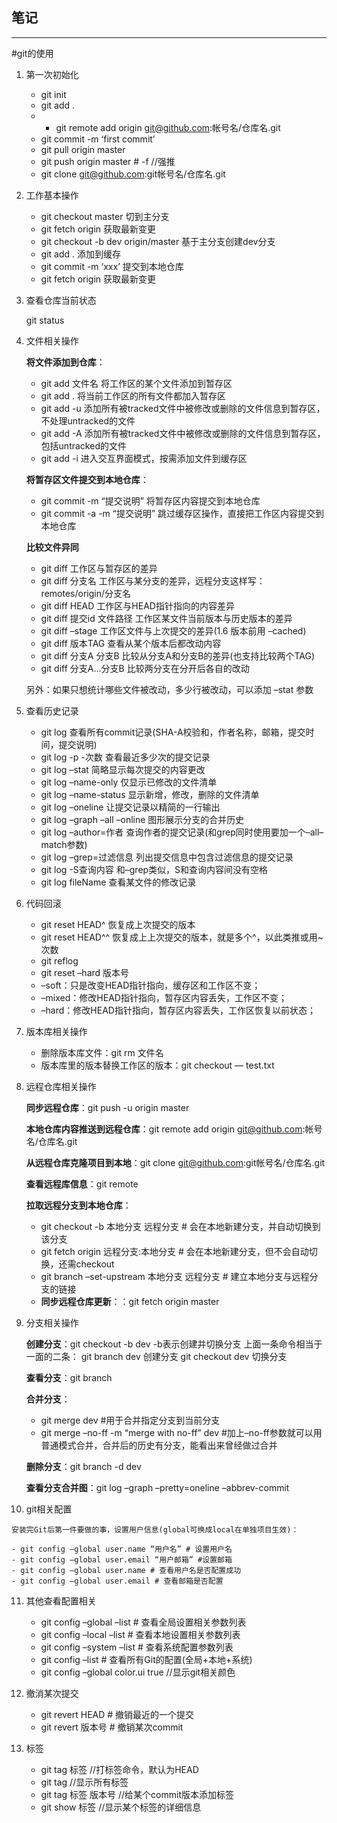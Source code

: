 ## 笔记

---

#git的使用

1. 第一次初始化
   - git init  
   - git add .
   - - git remote add origin git@github.com:帐号名/仓库名.git
   - git commit -m ‘first commit’
   - git pull origin master
   - git push origin master # -f  //强推
   - git clone git@github.com:git帐号名/仓库名.git



2. 工作基本操作
   - git checkout master 切到主分支
   - git fetch origin 获取最新变更
   - git checkout -b dev origin/master 基于主分支创建dev分支
   - git add . 添加到缓存
   - git commit -m ‘xxx’ 提交到本地仓库
   - git fetch origin 获取最新变更



3. 查看仓库当前状态

   git status

4. 文件相关操作

   **将文件添加到仓库**：

   - git add 文件名 将工作区的某个文件添加到暂存区
   - git add . 将当前工作区的所有文件都加入暂存区
   - git add -u 添加所有被tracked文件中被修改或删除的文件信息到暂存区，不处理untracked的文件
   - git add -A 添加所有被tracked文件中被修改或删除的文件信息到暂存区，包括untracked的文件
   - git add -i 进入交互界面模式，按需添加文件到缓存区

   **将暂存区文件提交到本地仓库**：

   - git commit -m “提交说明” 将暂存区内容提交到本地仓库
   - git commit -a -m “提交说明” 跳过缓存区操作，直接把工作区内容提交到本地仓库

   **比较文件异同**

   - git diff 工作区与暂存区的差异
   - git diff 分支名 工作区与某分支的差异，远程分支这样写：remotes/origin/分支名
   - git diff HEAD 工作区与HEAD指针指向的内容差异
   - git diff 提交id 文件路径 工作区某文件当前版本与历史版本的差异
   - git diff –stage 工作区文件与上次提交的差异(1.6 版本前用 –cached)
   - git diff 版本TAG 查看从某个版本后都改动内容
   - git diff 分支A 分支B 比较从分支A和分支B的差异(也支持比较两个TAG)
   - git diff 分支A…分支B 比较两分支在分开后各自的改动

   另外：如果只想统计哪些文件被改动，多少行被改动，可以添加 –stat 参数

5. 查看历史记录

   - git log 查看所有commit记录(SHA-A校验和，作者名称，邮箱，提交时间，提交说明)
   - git log -p -次数 查看最近多少次的提交记录
   - git log –stat 简略显示每次提交的内容更改
   - git log –name-only 仅显示已修改的文件清单
   - git log –name-status 显示新增，修改，删除的文件清单
   - git log –oneline 让提交记录以精简的一行输出
   - git log –graph –all –online 图形展示分支的合并历史
   - git log –author=作者 查询作者的提交记录(和grep同时使用要加一个–all–match参数)
   - git log –grep=过滤信息 列出提交信息中包含过滤信息的提交记录
   - git log -S查询内容 和–grep类似，S和查询内容间没有空格
   - git log fileName 查看某文件的修改记录

   

6. 代码回滚

   - git reset HEAD^ 恢复成上次提交的版本
   - git reset HEAD^^ 恢复成上上次提交的版本，就是多个^，以此类推或用~次数
   - git reflog
   - git reset –hard 版本号
   - –soft：只是改变HEAD指针指向，缓存区和工作区不变；
   - –mixed：修改HEAD指针指向，暂存区内容丢失，工作区不变；
   - –hard：修改HEAD指针指向，暂存区内容丢失，工作区恢复以前状态；

   

7. 版本库相关操作

   - 删除版本库文件：git rm 文件名
   - 版本库里的版本替换工作区的版本：git checkout — test.txt

8. 远程仓库相关操作

   **同步远程仓库**：git push -u origin master

   **本地仓库内容推送到远程仓库**：git remote add origin git@github.com:帐号名/仓库名.git

   **从远程仓库克隆项目到本地**：git clone git@github.com:git帐号名/仓库名.git

   **查看远程库信息**：git remote

   **拉取远程分支到本地仓库**：

   - git checkout -b 本地分支 远程分支 # 会在本地新建分支，并自动切换到该分支
   - git fetch origin 远程分支:本地分支 # 会在本地新建分支，但不会自动切换，还需checkout
   - git branch –set-upstream 本地分支 远程分支 # 建立本地分支与远程分支的链接
   - **同步远程仓库更新**：：git fetch origin master

9. 分支相关操作

   **创建分支**：git checkout -b dev  -b表示创建并切换分支
   上面一条命令相当于一面的二条：
   git branch dev  创建分支
   git checkout dev  切换分支

   **查看分支**：git branch

   **合并分支**：

   - git merge dev #用于合并指定分支到当前分支
   - git merge –no-ff -m “merge with no-ff” dev #加上–no-ff参数就可以用普通模式合并，合并后的历史有分支，能看出来曾经做过合并

   **删除分支**：git branch -d dev

   **查看分支合并图**：git log –graph –pretty=oneline –abbrev-commit

10.  git相关配置

    安装完Git后第一件要做的事，设置用户信息(global可换成local在单独项目生效)：

    - git config –global user.name “用户名” # 设置用户名
    - git config –global user.email “用户邮箱” #设置邮箱
    - git config –global user.name # 查看用户名是否配置成功
    - git config –global user.email # 查看邮箱是否配置

11. 其他查看配置相关

    - git config –global –list # 查看全局设置相关参数列表
    - git config –local –list # 查看本地设置相关参数列表
    - git config –system –list # 查看系统配置参数列表
    - git config –list # 查看所有Git的配置(全局+本地+系统)
    - git config –global color.ui true //显示git相关颜色

12. 撤消某次提交

    - git revert HEAD # 撤销最近的一个提交
    - git revert 版本号 # 撤销某次commit

    

13. 标签

    - git tag 标签 //打标签命令，默认为HEAD
    - git tag //显示所有标签
    - git tag 标签 版本号 //给某个commit版本添加标签
    - git show 标签 //显示某个标签的详细信息

